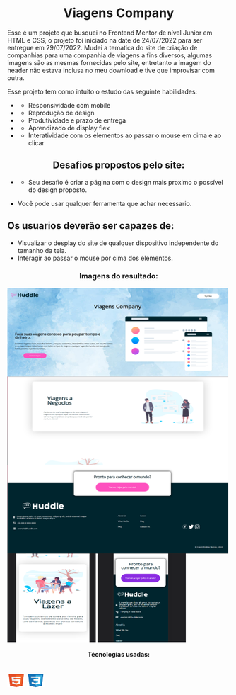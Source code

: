 <h1 align="center">Viagens Company</h1>

Esse é um projeto que busquei no Frontend Mentor de nível Junior em HTML e CSS, o projeto foi iniciado na date de 24/07/2022 para ser entregue em 29/07/2022. 
Mudei a tematica do site de criação de companhias para uma companhia de viagens a fins diversos, algumas imagens são as mesmas fornecidas pelo site, entretanto a imagem 
do header não estava inclusa no meu download e tive que improvisar com outra.


Esse projeto tem como intuito o estudo das seguinte habilidades:

* - Responsividade com mobile
* - Reprodução de design
* - Produtividade e prazo de entrega
* - Aprendizado de display flex
* - Interatividade com os elementos ao passar o mouse em cima e ao clicar

<h2 align="center">Desafios propostos pelo site:</h2>

* - Seu desafio é criar a página com o design mais proximo o possível do design proposto.

* Você pode usar qualquer ferramenta que achar necessario.

## Os usuarios deverão ser capazes de:

- Visualizar o desplay do site de qualquer dispositivo independente do tamanho da tela.
- Interagir ao passar o mouse por cima dos elementos.

<h3 align="center">Imagens do resultado:</h3>

<img align="center" alt="Design do site" height="200" width="500" src="./design/header.png">
<img align="center" alt="Design do site" height="200" width="500" src="./design/main.png">
<img align="center" alt="Design do site" height="200" width="500" src="./design/footer.png">
<img align="center" alt="Design do site" height="200" width="200" src="./design/responsivo.png">
<img align="center" alt="Design do site" height="200" width="200" src="./design/responsivo 2.png">


<h4 align="center">Técnologias usadas:</h4>

<div style="display: inline_block margin-left:auto margin-rigth:auto"><br> 
  <img align="center" alt="HTML icon" height="30" width="40" src="https://raw.githubusercontent.com/devicons/devicon/master/icons/html5/html5-original.svg">
  <img align="center" alt="CSS icon" height="30" width="40" src="https://raw.githubusercontent.com/devicons/devicon/master/icons/css3/css3-original.svg">
</div>


